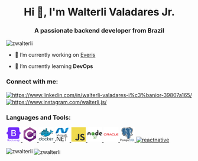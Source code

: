 <h1 align="center">Hi 👋, I'm Walterli Valadares Jr.</h1>
<h3 align="center">A passionate backend developer from Brazil</h3>

<p align="left"> <img src="https://komarev.com/ghpvc/?username=zwalterli&label=Profile%20views&color=0e75b6&style=flat" alt="zwalterli" /> </p>

- 🔭 I’m currently working on [Everis](https://www.everis.com/)

- 🌱 I’m currently learning **DevOps**

<h3 align="left">Connect with me:</h3>
<p align="left">
<a href="https://www.linkedin.com/in/walterli-valadares-j%c3%banior-39807a165/" target="blank"><img align="center" src="https://cdn.jsdelivr.net/npm/simple-icons@3.0.1/icons/linkedin.svg" alt="https://www.linkedin.com/in/walterli-valadares-j%c3%banior-39807a165/" height="30" width="40" /></a>
<a href="https://www.instagram.com/walterli.js/" target="blank"><img align="center" src="https://cdn.jsdelivr.net/npm/simple-icons@3.0.1/icons/instagram.svg" alt="https://www.instagram.com/walterli.js/" height="30" width="40" /></a>
</p>

<h3 align="left">Languages and Tools:</h3>
<p align="left"> <a href="https://getbootstrap.com" target="_blank"> <img src="https://raw.githubusercontent.com/devicons/devicon/master/icons/bootstrap/bootstrap-plain-wordmark.svg" alt="bootstrap" width="40" height="40"/> </a> <a href="https://www.w3schools.com/cs/" target="_blank"> <img src="https://raw.githubusercontent.com/devicons/devicon/master/icons/csharp/csharp-original.svg" alt="csharp" width="40" height="40"/> </a> <a href="https://www.docker.com/" target="_blank"> <img src="https://raw.githubusercontent.com/devicons/devicon/master/icons/docker/docker-original-wordmark.svg" alt="docker" width="40" height="40"/> </a> <a href="https://dotnet.microsoft.com/" target="_blank"> <img src="https://raw.githubusercontent.com/devicons/devicon/master/icons/dot-net/dot-net-original-wordmark.svg" alt="dotnet" width="40" height="40"/> </a> <a href="https://developer.mozilla.org/en-US/docs/Web/JavaScript" target="_blank"> <img src="https://raw.githubusercontent.com/devicons/devicon/master/icons/javascript/javascript-original.svg" alt="javascript" width="40" height="40"/> </a> <a href="https://nodejs.org" target="_blank"> <img src="https://raw.githubusercontent.com/devicons/devicon/master/icons/nodejs/nodejs-original-wordmark.svg" alt="nodejs" width="40" height="40"/> </a> <a href="https://www.oracle.com/" target="_blank"> <img src="https://raw.githubusercontent.com/devicons/devicon/master/icons/oracle/oracle-original.svg" alt="oracle" width="40" height="40"/> </a> <a href="https://www.postgresql.org" target="_blank"> <img src="https://raw.githubusercontent.com/devicons/devicon/master/icons/postgresql/postgresql-original-wordmark.svg" alt="postgresql" width="40" height="40"/> </a> <a href="https://reactnative.dev/" target="_blank"> <img src="https://reactnative.dev/img/header_logo.svg" alt="reactnative" width="40" height="40"/> </a> </p>

<p><img align="left" src="https://github-readme-stats.vercel.app/api/top-langs?username=zwalterli&show_icons=true&locale=en&layout=compact" alt="zwalterli" /></p>

<p>&nbsp;<img align="center" src="https://github-readme-stats.vercel.app/api?username=zwalterli&show_icons=true&locale=en" alt="zwalterli" /></p>
